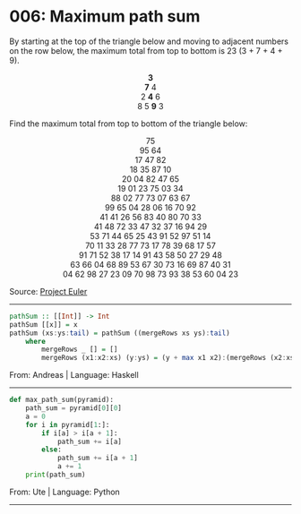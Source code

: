 # 006: Maximum path sum

By starting at the top of the triangle below and moving to adjacent numbers on the row below, the maximum total from top to bottom is 23 (3 + 7 + 4 + 9).

<p align="center">
   <strong>3</strong><br>
  <strong>7</strong> 4<br>
 2 <strong>4</strong> 6<br>
8 5 <strong>9</strong> 3
</p>

Find the maximum total from top to bottom of the triangle below:

<p align="center">
75<br>
95 64<br>
17 47 82<br>
18 35 87 10<br>
20 04 82 47 65<br>
19 01 23 75 03 34<br>
88 02 77 73 07 63 67<br>
99 65 04 28 06 16 70 92<br>
41 41 26 56 83 40 80 70 33<br>
41 48 72 33 47 32 37 16 94 29<br>
53 71 44 65 25 43 91 52 97 51 14<br>
70 11 33 28 77 73 17 78 39 68 17 57<br>
91 71 52 38 17 14 91 43 58 50 27 29 48<br>
63 66 04 68 89 53 67 30 73 16 69 87 40 31<br>
04 62 98 27 23 09 70 98 73 93 38 53 60 04 23
</p>

Source: [Project Euler](https://projecteuler.net/problem=18)

---

```haskell
pathSum :: [[Int]] -> Int
pathSum [[x]] = x
pathSum (xs:ys:tail) = pathSum ((mergeRows xs ys):tail)
    where
        mergeRows _ [] = []
        mergeRows (x1:x2:xs) (y:ys) = (y + max x1 x2):(mergeRows (x2:xs) ys)
```
From: Andreas | Language: Haskell

---

```python
def max_path_sum(pyramid):
    path_sum = pyramid[0][0]
    a = 0
    for i in pyramid[1:]:
        if i[a] > i[a + 1]:
            path_sum += i[a]
        else:
            path_sum += i[a + 1]
            a += 1
    print(path_sum)
```
From: Ute | Language: Python

---
